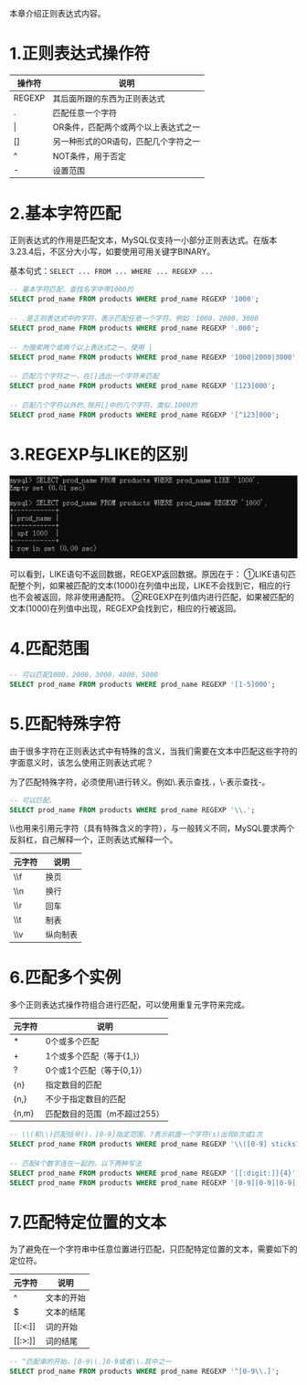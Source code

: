 
本章介绍正则表达式内容。

# 1.正则表达式操作符

|操作符                 |说明                              |
|----------------------|----------------------------------|
|REGEXP                |其后面所跟的东西为正则表达式        |
|.                     |匹配任意一个字符                   |
|\|                    |OR条件，匹配两个或两个以上表达式之一 |
|[]                    |另一种形式的OR语句，匹配几个字符之一 |
|^                     |NOT条件，用于否定                  |
|-                     |设置范围                           |

# 2.基本字符匹配

正则表达式的作用是匹配文本，MySQL仅支持一小部分正则表达式。在版本3.23.4后，不区分大小写，如要使用可用关键字BINARY。

基本句式：```SELECT ... FROM ... WHERE ... REGEXP ...```

```sql
-- 基本字符匹配，查找名字中带1000的
SELECT prod_name FROM products WHERE prod_name REGEXP '1000'; 

-- .是正则表达式中的字符，表示匹配任意一个字符。例如：1000，2000，3000
SELECT prod_name FROM products WHERE prod_name REGEXP '.000'; 

-- 为搜索两个或两个以上表达式之一，使用 |
SELECT prod_name FROM products WHERE prod_name REGEXP '1000|2000|3000';

-- 匹配几个字符之一，在[]选出一个字符来匹配
SELECT prod_name FROM products WHERE prod_name REGEXP '[123]000';

-- 匹配几个字符以外的,除开[]中的几个字符，类似.1000的
SELECT prod_name FROM products WHERE prod_name REGEXP '[^123]000';
```

# 3.REGEXP与LIKE的区别

![区别](../assets/images/MySQL/5/1.png)

可以看到，LIKE语句不返回数据，REGEXP返回数据。原因在于：
①LIKE语句匹配整个列，如果被匹配的文本(1000)在列值中出现，LIKE不会找到它，相应的行也不会被返回，除非使用通配符。
②REGEXP在列值内进行匹配，如果被匹配的文本(1000)在列值中出现，REGEXP会找到它，相应的行被返回。

# 4.匹配范围

```sql
-- 可以匹配1000，2000，3000，4000，5000
SELECT prod_name FROM products WHERE prod_name REGEXP '[1-5]000';
```

# 5.匹配特殊字符

由于很多字符在正则表达式中有特殊的含义，当我们需要在文本中匹配这些字符的字面意义时，该怎么使用正则表达式呢？

为了匹配特殊字符，必须使用\\进行转义。例如\\.表示查找.，\\-表示查找-。

```sql
-- 可以匹配.
SELECT prod_name FROM products WHERE prod_name REGEXP '\\.';
```

\\\也用来引用元字符（具有特殊含义的字符），与一般转义不同，MySQL要求两个反斜杠，自己解释一个，正则表达式解释一个。

|元字符                 |说明                              |
|----------------------|----------------------------------|
|\\\f                |换页        |
|\\\n                |换行        |
|\\\r                |回车        |
|\\\t                |制表        |
|\\\v                |纵向制表    |

# 6.匹配多个实例

多个正则表达式操作符组合进行匹配，可以使用重复元字符来完成。

|元字符                 |说明                              |
|----------------------|----------------------------------|
|*|0个或多个匹配|
|+|1个或多个匹配（等于{1,}）|
|?|0个或1个匹配（等于{0,1}）|
|{n}|指定数目的匹配|
|{n,}|不少于指定数目的匹配|
|{n,m}|匹配数目的范围（m不超过255）|

```sql
-- \\(和\\)匹配括号()，[0-9]指定范围，?表示前面一个字符(s)出现0次或1次
SELECT prod_name FROM products WHERE prod_name REGEXP '\\([0-9] sticks?\\)';

-- 匹配4个数字连在一起的，以下两种写法
SELECT prod_name FROM products WHERE prod_name REGEXP '[[:digit:]]{4}';
SELECT prod_name FROM products WHERE prod_name REGEXP '[0-9][0-9][0-9][0-9]';
```

# 7.匹配特定位置的文本

为了避免在一个字符串中任意位置进行匹配，只匹配特定位置的文本，需要如下的定位符。

|元字符                 |说明                              |
|----------------------|----------------------------------|
|^|文本的开始|
|$|文本的结尾|
|\[[:<:]]|词的开始|
|\[[:>:]]|词的结尾|

```sql
-- ^匹配串的开始，[0-9\\.]0-9或者\\.其中之一
SELECT prod_name FROM products WHERE prod_name REGEXP '^[0-9\\.]';
```
